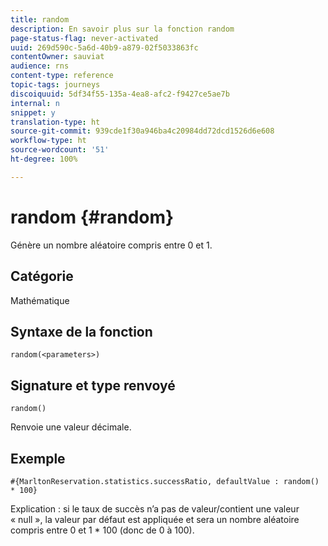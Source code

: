 ```yaml
---
title: random
description: En savoir plus sur la fonction random
page-status-flag: never-activated
uuid: 269d590c-5a6d-40b9-a879-02f5033863fc
contentOwner: sauviat
audience: rns
content-type: reference
topic-tags: journeys
discoiquuid: 5df34f55-135a-4ea8-afc2-f9427ce5ae7b
internal: n
snippet: y
translation-type: ht
source-git-commit: 939cde1f30a946ba4c20984dd72dcd1526d6e608
workflow-type: ht
source-wordcount: '51'
ht-degree: 100%

---
```



# random {#random}

Génère un nombre aléatoire compris entre 0 et 1.

## Catégorie

Mathématique

## Syntaxe de la fonction

`random(<parameters>)`

## Signature et type renvoyé

`random()`

Renvoie une valeur décimale.

## Exemple

`#{MarltonReservation.statistics.successRatio, defaultValue : random() * 100}`

Explication : si le taux de succès n’a pas de valeur/contient une valeur « null », la valeur par défaut est appliquée et sera un nombre aléatoire compris entre 0 et 1 * 100 (donc de 0 à 100).
